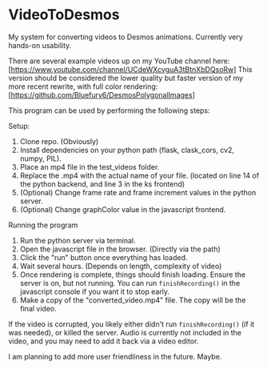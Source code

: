 # VideoToDesmos
My system for converting videos to Desmos animations. 
Currently very hands-on usability.

There are several example videos up on my YouTube channel here: [https://www.youtube.com/channel/UCdeWXcvguA3tBtnXbDQsoRw]
This version should be considered the lower quality but faster version of my more recent rewrite, with full color rendering: [https://github.com/Bluefury6/DesmosPolygonalImages]

This program can be used by performing the following steps:



Setup:
1. Clone repo. (Obviously)
2. Install dependencies on your python path (flask, clask_cors, cv2, numpy, PIL).
3. Place an mp4 file in the test_videos folder.
4. Replace the <example>.mp4 with the actual name of your file. (located on line 14 of the python backend, and line 3 in the ks frontend)
5. (Optional) Change frame rate and frame increment values in the python server.
6. (Optional) Change graphColor value in the javascript frontend.

Running the program
1. Run the python server via terminal.
2. Open the javascript file in the browser. (Directly via the path)
3. Click the "run" button once everything has loaded.
4. Wait several hours. (Depends on length, complexity of video)
5. Once rendering is complete, things should finish loading. Ensure the server is on, but not running. You can run `finishRecording()` in the javascript console if you want it to stop early.
6. Make a copy of the "converted_video.mp4" file. The copy will be the final video.

If the video is corrupted, you likely either didn't run `finishRecording()` (if it was needed), or killed the server.
Audio is currently not included in the video, and you may need to add it back via a video editor.

I am planning to add more user friendliness in the future. Maybe.
